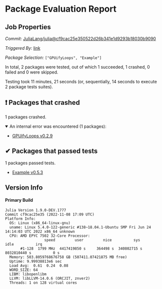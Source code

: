 # Package Evaluation Report

## Job Properties

*Commit:* [JuliaLang/julia@cf9cac25e350522d26b341e1d9293b18030b9090](https://github.com/JuliaLang/julia/commit/cf9cac25e350522d26b341e1d9293b18030b9090)

*Triggered By:* [link](https://github.com/JuliaLang/julia/commit/cf9cac25e350522d26b341e1d9293b18030b9090#commitcomment-89367590)

*Package Selection:* `["GPUifyLoops", "Example"]`

In total, 2 packages were tested, out of which 1 succeeded, 1 crashed, 0 failed and 0 were skipped.

Testing took 11 minutes, 21 seconds (or, sequentially, 14 seconds to execute 2 package tests suites).


## ❗ Packages that crashed

1 packages crashed.

<details open><summary>An internal error was encountered (1 packages):</summary>
<p>


- [GPUifyLoops v0.2.9](https://s3.amazonaws.com/julialang-reports/nanosoldier/pkgeval/by_hash/cf9cac2/GPUifyLoops.primary.log)

</p>
</details>


## ✔ Packages that passed tests

1 packages passed tests.

- [Example v0.5.3](https://s3.amazonaws.com/julialang-reports/nanosoldier/pkgeval/by_hash/cf9cac2/Example.primary.log)


## Version Info

#### Primary Build

```
Julia Version 1.9.0-DEV.1777
Commit cf9cac25e35 (2022-11-08 17:09 UTC)
Platform Info:
  OS: Linux (x86_64-linux-gnu)
  uname: Linux 5.4.0-122-generic #138~18.04.1-Ubuntu SMP Fri Jun 24 14:14:03 UTC 2022 x86_64 unknown
  CPU: AMD EPYC 7502 32-Core Processor: 
                  speed         user         nice          sys         idle          irq
       #1-128  1799 MHz  4417419850 s     364498 s  340802715 s  8032810440 s          0 s
  Memory: 503.8059768676758 GB (507411.07421875 MB free)
  Uptime: 9.99938813e6 sec
  Load Avg:  0.61  0.24  0.08
  WORD_SIZE: 64
  LIBM: libopenlibm
  LLVM: libLLVM-14.0.6 (ORCJIT, znver2)
  Threads: 1 on 128 virtual cores

```
<!-- Generated on 2022-11-09T08:19:38.091 -->

